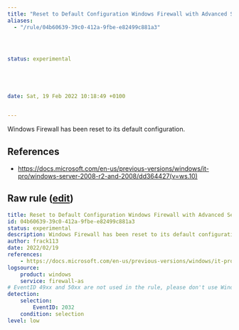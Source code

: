 ```yaml
---
title: "Reset to Default Configuration Windows Firewall with Advanced Security"
aliases:
  - "/rule/04b60639-39c0-412a-9fbe-e82499c881a3"




status: experimental





date: Sat, 19 Feb 2022 10:18:49 +0100


---
```


Windows Firewall has been reset to its default configuration.

<!--more-->




## References

* https://docs.microsoft.com/en-us/previous-versions/windows/it-pro/windows-server-2008-r2-and-2008/dd364427(v=ws.10)


## Raw rule ([edit](https://github.com/SigmaHQ/sigma/edit/master/rules/windows/builtin/firewall_as/win_firewall_as_reset.yml))
```yaml
title: Reset to Default Configuration Windows Firewall with Advanced Security
id: 04b60639-39c0-412a-9fbe-e82499c881a3
status: experimental
description: Windows Firewall has been reset to its default configuration.
author: frack113
date: 2022/02/19
references:
    - https://docs.microsoft.com/en-us/previous-versions/windows/it-pro/windows-server-2008-r2-and-2008/dd364427(v=ws.10)
logsource:
    product: windows
    service: firewall-as
# EventID 49xx and 50xx are not used in the rule, please don't use Windows Server 2008 R2
detection:
    selection:
        EventID: 2032
    condition: selection
level: low

```
